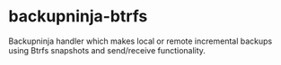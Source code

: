 backupninja-btrfs
=================

Backupninja handler which makes local or remote incremental backups using Btrfs snapshots and send/receive functionality.
